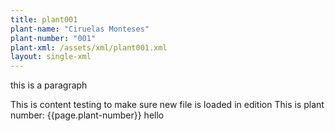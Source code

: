 ```yaml
---
title: plant001
plant-name: "Ciruelas Monteses"
plant-number: "001"
plant-xml: /assets/xml/plant001.xml
layout: single-xml
---
```


this is a paragraph

<!-- This is a page
<script>
      var CETEIcean = new CETEI();
      CETEIcean.getHTML5('/assets/xml/plant001.xml', function(data) {
        document.getElementById("TEI").innerHTML = "";
        document.getElementById("TEI").appendChild(data);
        CETEIcean.addStyle(document, data);
      });</script>

<div id="TEI"></div> -->

This is content testing to make sure new file is loaded in edition
This is plant number: {{page.plant-number}} hello
